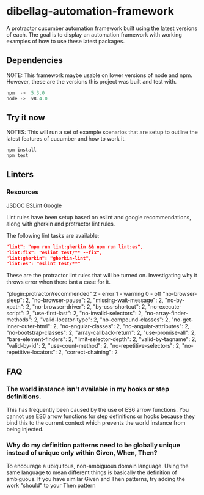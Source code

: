 # dibellag-automation-framework
A protractor cucumber automation framework built using the latest
versions of each. The goal is to display an automation framework with working
examples of how to use these latest packages. 

## Dependencies

NOTE: This framework maybe usable on lower versions of node and npm. 
However, these are the versions this project was built and test with.

```javascript
npm  ->  5.3.0
node ->  v8.4.0
```

## Try it now

NOTES: This will run a set of example scenarios that are setup to outline the latest features of cucumber and how to work it.

```javascript
npm install
npm test
```

## Linters

### Resources
[JSDOC](https://eslint.org/docs/rules/valid-jsdoc)
[ESLint](https://eslint.org/docs/rules/)
[Google](https://github.com/google/eslint-config-google)

Lint rules have been setup based on eslint and google recommendations,
along with gherkin and protractor lint rules. 

The following lint tasks are available:

```json
"lint": "npm run lint:gherkin && npm run lint:es",
"lint:fix": "eslint test/** --fix",
"lint:gherkin": "gherkin-lint",
"lint:es": "eslint test/**"
```    

These are the protractor lint rules that will be turned on.
Investigating why it throws error when there isnt a case for it.

"plugin:protractor/recommended"
2 - error
1 - warning
0 - off
"no-browser-sleep": 2,
"no-browser-pause": 2,
"missing-wait-message": 2,
"no-by-xpath": 2,
"no-browser-driver": 2,
"by-css-shortcut": 2,
"no-execute-script": 2,
"use-first-last": 2,
"no-invalid-selectors": 2,
"no-array-finder-methods": 2,
"valid-locator-type": 2,
"no-compound-classes": 2,
"no-get-inner-outer-html": 2,
"no-angular-classes": 2,
"no-angular-attributes": 2,
"no-bootstrap-classes": 2,
"array-callback-return": 2,
"use-promise-all": 2,
"bare-element-finders": 2,
"limit-selector-depth": 2,
"valid-by-tagname": 2,
"valid-by-id": 2,
"use-count-method": 2,
"no-repetitive-selectors": 2,
"no-repetitive-locators": 2,
"correct-chaining": 2

## FAQ

### The world instance isn't available in my hooks or step definitions.

This has frequently been caused by the use of ES6 arrow functions. You cannot use ES6 arrow functions for step definitions or hooks because they bind this to the current context which prevents the world instance from being injected.

### Why do my definition patterns need to be globally unique instead of unique only within Given, When, Then?

To encourage a ubiquitous, non-ambiguous domain language. Using the same language to mean different things is basically the definition of ambiguous. If you have similar Given and Then patterns, try adding the work "should" to your Then pattern


